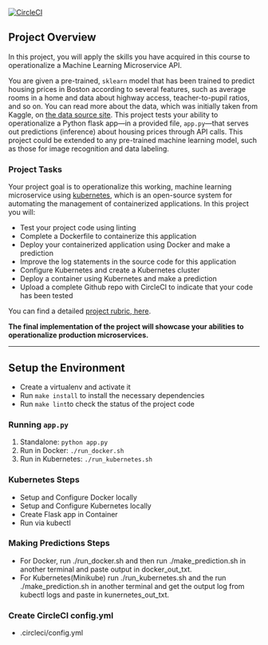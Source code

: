 [![CircleCI](https://circleci.com/gh/pascalegbenda83/Operationalize-a-Machine-Learning-Microservice-API/tree/master.svg?style=svg&circle-token=2d078007707e1f08c6b3a7d868e9c683051128ef)](https://circleci.com/gh/pascalegbenda83/Operationalize-a-Machine-Learning-Microservice-API/tree/master)

## Project Overview

In this project, you will apply the skills you have acquired in this course to operationalize a Machine Learning Microservice API. 

You are given a pre-trained, `sklearn` model that has been trained to predict housing prices in Boston according to several features, such as average rooms in a home and data about highway access, teacher-to-pupil ratios, and so on. You can read more about the data, which was initially taken from Kaggle, on [the data source site](https://www.kaggle.com/c/boston-housing). This project tests your ability to operationalize a Python flask app—in a provided file, `app.py`—that serves out predictions (inference) about housing prices through API calls. This project could be extended to any pre-trained machine learning model, such as those for image recognition and data labeling.

### Project Tasks

Your project goal is to operationalize this working, machine learning microservice using [kubernetes](https://kubernetes.io/), which is an open-source system for automating the management of containerized applications. In this project you will:
* Test your project code using linting
* Complete a Dockerfile to containerize this application
* Deploy your containerized application using Docker and make a prediction
* Improve the log statements in the source code for this application
* Configure Kubernetes and create a Kubernetes cluster
* Deploy a container using Kubernetes and make a prediction
* Upload a complete Github repo with CircleCI to indicate that your code has been tested

You can find a detailed [project rubric, here](https://review.udacity.com/#!/rubrics/2576/view).

**The final implementation of the project will showcase your abilities to operationalize production microservices.**

---

## Setup the Environment

* Create a virtualenv and activate it
* Run `make install` to install the necessary dependencies
* Run `make lint`to check the status of the project code

### Running `app.py`

1. Standalone:  `python app.py`
2. Run in Docker:  `./run_docker.sh`
3. Run in Kubernetes:  `./run_kubernetes.sh`

### Kubernetes Steps

* Setup and Configure Docker locally
* Setup and Configure Kubernetes locally
* Create Flask app in Container
* Run via kubectl

### Making Predictions Steps

* For Docker, run ./run_docker.sh and then run ./make_prediction.sh in another terminal and paste output in docker_out_txt.
* For Kubernetes(Minikube) run ./run_kubernetes.sh and the run ./make_prediction.sh in another terminal and get the output log from kubectl logs <podname> and paste in kunernetes_out_txt.

### Create CircleCI config.yml

* .circleci/config.yml

